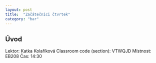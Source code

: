 ```yaml
---
layout: post
title:  "Začátečníci čtvrtek"
category: "bar"
--- 
```


## Úvod

Lektor: Katka Kolaříková
Classroom code (section): VTWQJD
Místnost: EB208
Čas: 14:30





